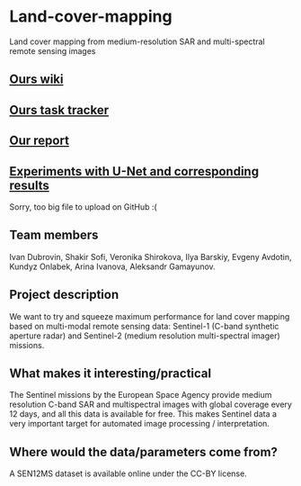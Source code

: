 # Land-cover-mapping
Land cover mapping from medium-resolution SAR and multi-spectral remote sensing images 

## [Ours wiki](https://github.com/warenick/Land-cover-mapping/wiki)
## [Ours task tracker](https://github.com/warenick/Land-cover-mapping/projects/1?add_cards_query=is%3Aopen)
## [Our report](https://www.overleaf.com/6399519718frqjwctykwny)
## [Experiments with U-Net and corresponding results](https://drive.google.com/drive/folders/1YAi6b1ovFLN4Z433JtWJPRb-X9WKKt2H?usp=sharing)
Sorry, too big file to upload on GitHub :(
## Team members
Ivan Dubrovin, Shakir Sofi, Veronika Shirokova, Ilya Barskiy, Evgeny Avdotin, Kundyz Onlabek, Arina Ivanova, Aleksandr Gamayunov.

## Project description 
We want to try and squeeze maximum performance for land cover mapping based on multi-modal remote sensing data: Sentinel-1 (C-band synthetic aperture radar) and Sentinel-2 (medium resolution multi-spectral imager) missions. 

## What makes it interesting/practical
The Sentinel missions by the European Space Agency provide medium resolution C-band SAR and multispectral images with global coverage every 12 days, and all this data is available for free. This makes Sentinel data a very important target for automated image processing / interpretation.

## Where would the data/parameters come from?
A SEN12MS dataset is available online under the CC-BY license.

